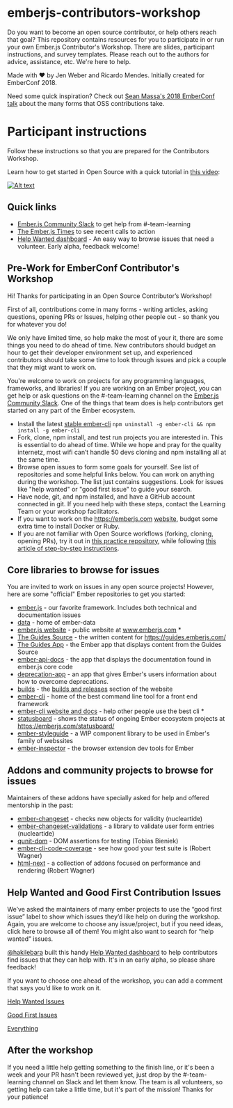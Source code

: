 # emberjs-contributors-workshop
Do you want to become an open source contributor, or help others reach that goal?
This repository contains resources for you to participate in or run your own Ember.js
Contributor's Workshop. There are slides, participant instructions,
and survey templates. Please reach out to the authors for advice,
assistance, etc. We're here to help. 

Made with :heart: by Jen Weber and Ricardo Mendes. Initially created for
EmberConf 2018.

Need some quick inspiration? Check out 
[Sean Massa's 2018 EmberConf talk](https://www.youtube.com/watch?v=CcSKlsc_AhQ&list=PL4eq2DPpyBbnjD5iLp55as9OvIdEDI_Kt&index=22) 
about the many forms that OSS contributions take.

# Participant instructions

Follow these instructions so that you are prepared for the Contributors Workshop.

Learn how to get started in Open Source with a quick tutorial in [this video](https://www.youtube.com/watch?v=FgqXdsK6ohE):

[![Alt text](https://img.youtube.com/vi/FgqXdsK6ohE/0.jpg)](https://www.youtube.com/watch?v=FgqXdsK6ohE)

## Quick links
- [Ember.js Community Slack](https://ember-community-slackin.herokuapp.com/) to get help from #-team-learning
- [The Ember.js Times](https://www.emberjs.com/blog/) to see recent calls to action
- [Help Wanted dashboard](https://infallible-hermann-2e1071.netlify.com) - An easy way to browse issues that need a volunteer. Early alpha, feedback welcome!

## Pre-Work for EmberConf Contributor's Workshop

Hi! Thanks for participating in an Open Source Contributor’s Workshop!

First of all, contributions come in many forms - writing articles,
asking questions, opening PRs or Issues, helping other people out - so thank you for whatever you do! 

We only have limited time, so help make the most of your it, there are some things you need to do ahead of time. New contributors should budget an hour to get their developer environment set up,
and experienced contributors should take some time to look through issues and pick a couple that they migt want to work on.

You're welcome to work on projects for any programming languages, frameworks, and libraries! If you are working on an Ember project, you can get help or ask questions on the #-team-learning channel on the [Ember.js Community Slack](https://ember-community-slackin.herokuapp.com/).
One of the things that team does is help contributors get started
on any part of the Ember ecosystem.

- Install the latest [stable ember-cli](https://github.com/ember-cli/ember-cli/releases) `npm uninstall -g ember-cli &&
npm install -g ember-cli`
- Fork, clone, npm install, and test run projects you are interested in. This is essential to do ahead of time. While we hope and pray for the quality internetz, most wifi can’t handle 50 devs cloning and npm installing all at the same time.
- Browse open issues to form some goals for yourself. See list of repositories and some helpful links below. You can work on anything during the workshop. The list just contains suggestions. Look for
issues like "help wanted" or "good first issue" to guide your search.
- Have node, git, and npm installed, and have a GitHub account connected in git. If you need help with these steps, contact the Learning Team or your workshop facilitators.
- If you want to work on the https://emberjs.com [website](https://github.com/emberjs/website), budget some extra time to install Docker or Ruby.
- If you are not familiar with Open Source workflows (forking, cloning, opening PRs), try it out in [this practice repository](https://github.com/jenweber/our-open-source-contributions), while following [this article of step-by-step instructions](https://medium.com/@jenweber/your-first-open-source-contribution-a-step-by-step-technical-guide-d3aca55cc5a6).

## Core libraries to browse for issues

You are invited to work on issues in any open source projects! However, here are some "official" Ember repositories to get you started:

- [ember.js](https://github.com/emberjs/ember.js) - our favorite framework. Includes both technical and documentation issues
- [data](https://github.com/emberjs/data) - home of ember-data
- [ember.js website](https://github.com/emberjs/website) - public website at www.emberjs.com *
- [The Guides Source](https://github.com/ember-learn/guides-source) - the written content for https://guides.emberjs.com/
- [The Guides App](https://github.com/ember-learn/guides-source) - the Ember app that displays content from the Guides Source
- [ember-api-docs](https://github.com/ember-learn/ember-api-docs) - the app that displays the documentation found in ember.js core code
- [deprecation-app](https://github.com/ember-learn/deprecation-app) - an app that gives Ember's users
information about how to overcome deprecations.
- [builds](https://github.com/ember-learn/builds) - the [builds and releases](https://emberjs.com/builds/release/) section of the website
- [ember-cli](https://github.com/ember-cli/ember-cli) - home of the best command line tool for a front end framework
- [ember-cli website and docs](https://github.com/ember-cli/ember-cli.github.io) - help other people use the best cli *
- [statusboard](https://github.com/ember-learn/statusboard) - shows the status of ongoing Ember ecosystem projects at https://emberjs.com/statusboard/
- [ember-styleguide](https://github.com/ember-learn/ember-styleguide) - a WIP component library to be
used in Ember's family of webssites
- [ember-inspector](https://github.com/emberjs/ember-inspector) - the browser extension dev tools for Ember

## Addons and community projects to browse for issues

Maintainers of these addons have specially asked for help and offered mentorship in the past:

- [ember-changeset](https://github.com/poteto/ember-changeset) - checks new objects for validity (nucleartide)
- [ember-changeset-validations](https://github.com/poteto/ember-changeset-validations) - a library to validate user form entries (nucleartide)
- [qunit-dom](https://github.com/simplabs/qunit-dom) - DOM assertions for testing (Tobias Bieniek)
- [ember-cli-code-coverage](https://github.com/kategengler/ember-cli-code-coverage) - see how good your test suite is (Robert Wagner)
- [html-next](https://github.com/html-next) - a collection of addons focused on performance and rendering (Robert Wagner)

## Help Wanted and Good First Contribution Issues
We’ve asked the maintainers of many ember projects to use the “good first issue” label to show which issues they’d like help on during the workshop. Again, you are welcome to choose any issue/project, but if you need ideas, click here to browse all of them! You might also want to search for “help wanted” issues.

[@hakilebara](https://github.com/hakilebara) built this handy [Help Wanted dashboard](https://infallible-hermann-2e1071.netlify.com) to help contributors find issues that they can help with. It's in an early alpha, so please share feedback!

If you want to choose one ahead of the workshop, you can add a comment that says you’d like to work on it.

[Help Wanted Issues](https://github.com/search?utf8=%E2%9C%93&q=repo%3Aemberjs%2Fember.js+repo%3Aemberjs%2Fdata+repo%3Aemberjs%2Fwebsite+repo%3Aemberjs%2Fguides+repo%3Aember-learn%2Fguides-app+repo%3Aember-learn%2Fguides-source+repo%3Aember-learn%2Fember-jsonapi-docs+repo%3Aember-learn%2Fdeprecations-app+repo%3Asimplabs%2Fqunit-dom+repo%3Aember-learn%2Fstatusboard+repo%3Apoteto%2Fember-changeset-validations+repo%3Apoteto%2Fember-changeset+label%3A%22help+wanted%22&type=Issues&ref=advsearch&l=&l=)

[Good First Issues](https://github.com/search?utf8=%E2%9C%93&q=repo%3Aemberjs%2Fember.js+repo%3Aemberjs%2Fdata+repo%3Aemberjs%2Fwebsite+repo%3Aemberjs%2Fguides+repo%3Aember-learn%2Fguides-app+repo%3Aember-learn%2Fguides-source+repo%3Aember-learn%2Fember-jsonapi-docs+repo%3Aember-learn%2Fdeprecations-app+repo%3Asimplabs%2Fqunit-dom+repo%3Aember-learn%2Fstatusboard+repo%3Apoteto%2Fember-changeset-validations+repo%3Apoteto%2Fember-changeset+label%3A%22good+first+issue%22&type=Issues&ref=advsearch&l=&l=)

[Everything](https://github.com/search?utf8=%E2%9C%93&q=repo%3Aemberjs%2Fember.js+repo%3Aemberjs%2Fdata+repo%3Aemberjs%2Fwebsite+repo%3Aemberjs%2Fguides+repo%3Aember-learn%2Fguides-app+repo%3Aember-learn%2Fguides-source+repo%3Aember-learn%2Fember-jsonapi-docs+repo%3Aember-learn%2Fdeprecations-app+repo%3Asimplabs%2Fqunit-dom+repo%3Aember-learn%2Fstatusboard+repo%3Apoteto%2Fember-changeset-validations+repo%3Apoteto%2Fember-changeset&type=Issues&ref=advsearch&l=&l=)

## After the workshop
If you need a little help getting something to the finish line,
or it's been a week and your PR hasn't been reviewed yet,
just drop by the #-team-learning channel on Slack and let them know. 
The team is all volunteers, so getting help can take a little time,
but it's part of the mission! Thanks for your patience!
